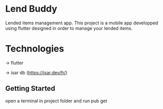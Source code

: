 # Lend Buddy

Lended items management app.
This project is a  mobile app developped using flutter designed in order to manage your lended items.

# Technologies 
-> flutter

-> isar db (https://isar.dev/fr/)


## Getting Started
open a terminal in project folder and run pub get

